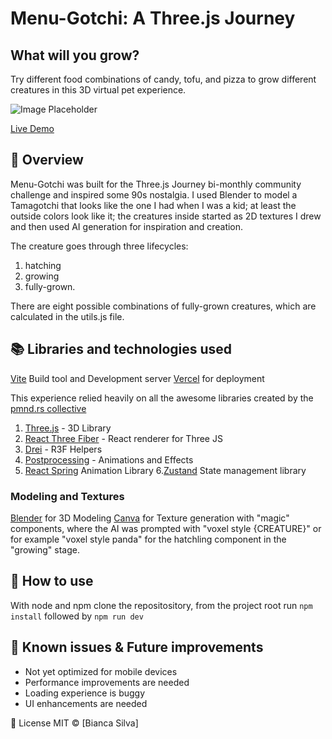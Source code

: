 # Menu-Gotchi: A Three.js Journey

## What will you grow?

Try different food combinations of candy, tofu, and pizza to grow different creatures in this 3D virtual pet experience.

![Image Placeholder]()

[Live Demo](https://tamagotchi-challenge-fawn.vercel.app/)

## 📖 Overview

Menu-Gotchi was built for the Three.js Journey bi-monthly community challenge and inspired some 90s nostalgia. I used Blender to model a Tamagotchi that looks like the one I had when I was a kid; at least the outside colors look like it; the creatures inside started as 2D textures I drew and then used AI generation for inspiration and creation.

The creature goes through three lifecycles:

1. hatching
2. growing
3. fully-grown.

There are eight possible combinations of fully-grown creatures, which are calculated in the utils.js file.

## 📚 Libraries and technologies used

[Vite](https://vite.dev/) Build tool and Development server
[Vercel](https://vercel.com/) for deployment

This experience relied heavily on all the awesome libraries created by the [pmnd.rs collective](https://docs.pmnd.rs/)

1. [Three.js](https://threejs.org/) - 3D Library
2. [React Three Fiber](https://r3f.docs.pmnd.rs/getting-started/introduction) - React renderer for Three JS
3. [Drei](https://drei.docs.pmnd.rs/getting-started/introduction) - R3F Helpers
4. [Postprocessing](https://react-postprocessing.docs.pmnd.rs/introduction) - Animations and Effects
5. [React Spring](https://www.react-spring.dev/) Animation Library 6.[Zustand](https://zustand.docs.pmnd.rs/getting-started/introduction) State management library

### Modeling and Textures

[Blender](https://www.blender.org/) for 3D Modeling
[Canva](https://www.canva.com/) for Texture generation with "magic" components, where the AI was prompted with "voxel style {CREATURE}" or for example "voxel style panda" for the hatchling component in the "growing" stage.

## 🚀 How to use

With node and npm clone the repositository, from the project root run `npm install` followed by `npm run dev`

## 🐛 Known issues & Future improvements

- Not yet optimized for mobile devices
- Performance improvements are needed
- Loading experience is buggy
- UI enhancements are needed

📜 License
MIT © [Bianca Silva]
